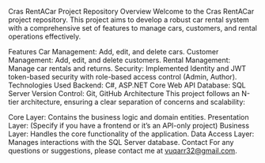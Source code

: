 Cras RentACar Project Repository
Overview
Welcome to the Cras RentACar project repository. This project aims to develop a robust car rental system with a comprehensive set of features to manage cars, customers, and rental operations effectively.

Features
Car Management: Add, edit, and delete cars.
Customer Management: Add, edit, and delete customers.
Rental Management: Manage car rentals and returns.
Security: Implemented Identity and JWT token-based security with role-based access control (Admin, Author).
Technologies Used
Backend: C#, ASP.NET Core Web API
Database: SQL Server
Version Control: Git, GitHub
Architecture
This project follows an N-tier architecture, ensuring a clear separation of concerns and scalability:

Core Layer: Contains the business logic and domain entities.
Presentation Layer: (Specify if you have a frontend or it’s an API-only project)
Business Layer: Handles the core functionality of the application.
Data Access Layer: Manages interactions with the SQL Server database.
Contact
For any questions or suggestions, please contact me at vuqarr32@gmail.com.
